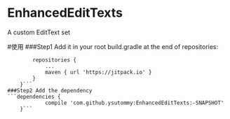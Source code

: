 # EnhancedEditTexts
A custom EditText set

#使用
###Step1 Add it in your root build.gradle at the end of repositories:
```	allprojects {
		repositories {
			...
			maven { url 'https://jitpack.io' }
		}
	}```
###Step2 Add the dependency
```dependencies {
	        compile 'com.github.ysutommy:EnhancedEditTexts:-SNAPSHOT'
	}```
